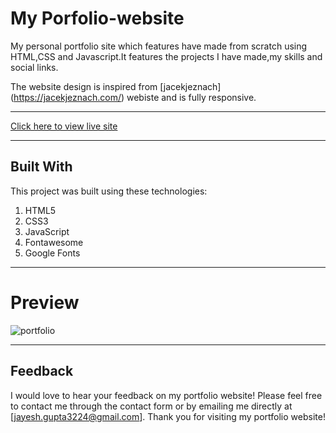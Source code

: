 # My Porfolio-website

My personal portfolio site which features have made from scratch using HTML,CSS and Javascript.It features the projects I have made,my skills and social links.

The website design is inspired from [jacekjeznach] (https://jacekjeznach.com/) webiste and is fully responsive.

****

[Click here to view live site](https://jaykgupta.netlify.app/)

****

## Built With

This project was built using these technologies:

1. HTML5
2. CSS3
3. JavaScript
4. Fontawesome
5. Google Fonts


***
# Preview

![portfolio](https://user-images.githubusercontent.com/100681165/222795334-4e4affe1-ac5e-4c21-a603-c69cad2603b9.png)


___

## Feedback

I would love to hear your feedback on my portfolio website! Please feel free to contact me through the contact form or by emailing me directly at [jayesh.gupta3224@gmail.com].
Thank you for visiting my portfolio website!



